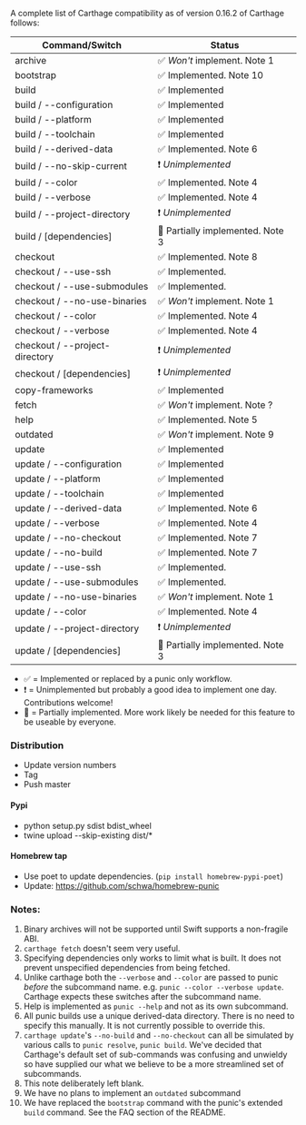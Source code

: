 
A complete list of Carthage compatibility as of version 0.16.2 of Carthage follows:

| Command/Switch                  | Status                             |
| ------------------------------- | ---------------------------------- |
| archive                         | ✅ _Won't_ implement. Note 1       |
| bootstrap                       | ✅ Implemented. Note 10            |
| build                           | ✅ Implemented                     |
| build / --configuration         | ✅ Implemented                     |
| build / --platform              | ✅ Implemented                     |
| build / --toolchain             | ✅ Implemented                     |
| build / --derived-data          | ✅ Implemented. Note 6             |
| build / --no-skip-current       | ❗️ _Unimplemented_                 |
| build / --color                 | ✅ Implemented. Note 4             |
| build / --verbose               | ✅ Implemented. Note 4             |
| build / --project-directory     | ❗️ _Unimplemented_                 |
| build / [dependencies]          | 🔨️️ Partially implemented. Note 3   |
| checkout                        | ✅ Implemented. Note 8             |
| checkout / --use-ssh            | ✅️️ Implemented.                    |
| checkout / --use-submodules     | ✅️️ Implemented.                    |
| checkout / --no-use-binaries    | ✅️ _Won't_ implement. Note 1       |
| checkout / --color              | ✅ Implemented. Note 4             |
| checkout / --verbose            | ✅ Implemented. Note 4             |
| checkout / --project-directory  | ❗️ _Unimplemented_                 |
| checkout / [dependencies]       | ❗️ _Unimplemented_                 |
| copy-frameworks                 | ✅ Implemented                     |
| fetch                           | ✅ _Won't_ implement. Note ?       |
| help                            | ✅ Implemented. Note 5             |
| outdated                        | ✅ _Won't_ implement. Note 9       |
| update                          | ✅ Implemented                     |
| update / --configuration        | ✅ Implemented                     |
| update / --platform             | ✅ Implemented                     |
| update / --toolchain            | ✅ Implemented                     |
| update / --derived-data         | ✅ Implemented. Note 6             |
| update / --verbose              | ✅ Implemented. Note 4             |
| update / --no-checkout          | ✅ Implemented. Note 7             |
| update / --no-build             | ✅ Implemented. Note 7             |
| update / --use-ssh              | ✅️️ Implemented.                    |
| update / --use-submodules       | ✅️️ Implemented.                    |
| update / --no-use-binaries      | ✅ _Won't_ implement. Note 1       |
| update / --color                | ✅ Implemented. Note 4             |
| update / --project-directory    | ❗️ _Unimplemented_                 |
| update / [dependencies]         | 🔨️️ Partially implemented. Note 3   |

* ✅ = Implemented or replaced by a punic only workflow.
* ❗️ = Unimplemented but probably a good idea to implement one day. Contributions welcome!
* 🔨️️ = Partially implemented. More work likely be needed for this feature to be useable by everyone.

### Distribution

* Update version numbers
* Tag
* Push master

#### Pypi

* python setup.py sdist bdist_wheel
* twine upload --skip-existing dist/*

#### Homebrew tap

* Use poet to update dependencies. (`pip install homebrew-pypi-poet`)
* Update: https://github.com/schwa/homebrew-punic


### Notes:

1. Binary archives will not be supported until Swift supports a non-fragile ABI.
2. `carthage fetch` doesn't seem very useful.
3. Specifying dependencies only works to limit what is built. It does not prevent unspecified dependencies from being fetched.
4. Unlike carthage both the `--verbose` and `--color` are passed to punic _before_ the subcommand name. e.g. `punic --color --verbose update`. Carthage expects these switches after the subcommand name.
5. Help is implemented as `punic --help` and not as its own subcommand.
6. All punic builds use a unique derived-data directory. There is no need to specify this manually. It is not currently possible to override this.
7. `carthage update`'s `--no-build` and `--no-checkout` can all be simulated by various calls to `punic resolve`, `punic build`. We've decided that Carthage's default set of sub-commands was confusing and unwieldy so have supplied our what we believe to be a more streamlined set of subcommands.
8. This note deliberately left blank.
9. We have no plans to implement an `outdated` subcommand
10. We have replaced the `bootstrap` command with the punic's extended `build` command. See the FAQ section of the README.
